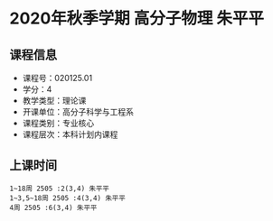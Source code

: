 # 2020年秋季学期 高分子物理 朱平平






## 课程信息

- 课程号：020125.01
- 学分：4
- 教学类型：理论课
- 开课单位：高分子科学与工程系
- 课程类别：专业核心
- 课程层次：本科计划内课程

## 上课时间

```
1~18周 2505 :2(3,4) 朱平平
1~3,5~18周 2505 :4(3,4) 朱平平
4周 2505 :6(3,4) 朱平平
```

